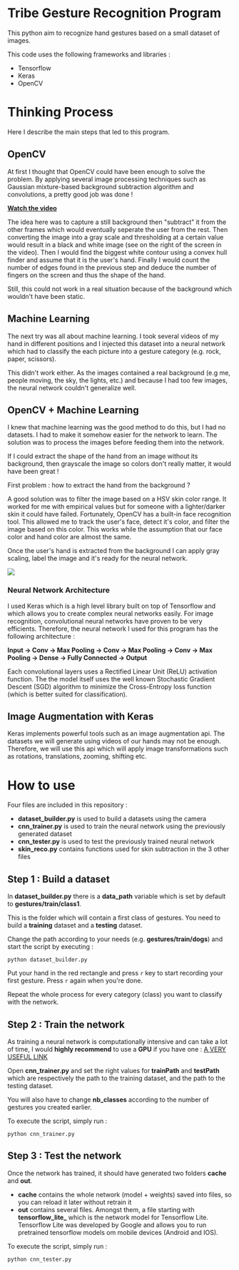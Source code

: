 # Tribe Gesture Recognition Program

This python aim to recognize hand gestures based on a small dataset of images.

This code uses the following frameworks and libraries :

* Tensorflow
* Keras
* OpenCV

# Thinking Process

Here I describe the main steps that led to this program.

## OpenCV

At first I thought that OpenCV could have been enough to solve the problem. By applying several image processing techniques such as Gaussian mixture-based background subtraction algorithm and convolutions, a pretty good job was done !

**[Watch the video](https://github.com/OmarAflak/tribe/blob/master/readme/video1.mp4)**


The idea here was to capture a still background then "subtract" it from the other frames which would eventually seperate the user from the rest.
Then converting the image into a gray scale and thresholding at a certain value would result in a black and white image (see on the right of the screen in the video).
Then I would find the biggest white contour using a convex hull finder and assume that it is the user's hand. Finally I would count the number of edges found in the previous step and deduce the number of fingers on the screen and thus the shape of the hand.  

Still, this could not work in a real situation because of the background which wouldn't have been static.

## Machine Learning

The next try was all about machine learning. I took several videos of my hand in different positions and I injected this dataset into a neural network which had to classify the each picture into a gesture category (e.g. rock, paper, scissors).

This didn't work either. As the images contained a real background (e.g me, people moving, the sky, the lights, etc.) and because I had too few images, the neural network couldn't generalize well.

## OpenCV + Machine Learning

I knew that machine learning was the good method to do this, but I had no datasets. I had to make it somehow easier for the network to learn. The solution was to process the images before feeding them into the network.

If I could extract the shape of the hand from an image without its background, then grayscale the image so colors don't really matter, it would have been great !

First problem : how to extract the hand from the background ?

A good solution was to filter the image based on a HSV skin color range. It worked for me with empirical values but for someone with a lighter/darker skin it could have failed. Fortunately, OpenCV has a built-in face recognition tool. This allowed me to track the user's face, detect it's color, and filter the image based on this color.
This works while the assumption that our face color and hand color are almost the same.

Once the user's hand is extracted from the background I can apply gray scaling, label the image and it's ready for the neural network.

<img src="https://github.com/OmarAflak/tribe/blob/master/readme/image1.png?raw=true" />

### Neural Network Architecture

I used Keras which is a high level library built on top of Tensorflow and which allows you to create complex neural networks easily.
For image recognition, convolutional neural networks have proven to be very efficients. Therefore, the neural network I used for this program has the following architecture :

**Input -> Conv -> Max Pooling -> Conv -> Max Pooling -> Conv -> Max Pooling -> Dense -> Fully Connected -> Output**

Each convolutional layers uses a Rectified Linear Unit (ReLU) activation function. The the model itself uses the well known Stochastic Gradient Descent (SGD) algorithm to minimize the Cross-Entropy loss function (which is better suited for classification).

## Image Augmentation with Keras

Keras implements powerful tools such as an image augmentation api. The datasets we will generate using videos of our hands may not be enough. Therefore, we will use this api which will apply image transformations such as rotations, translations, zooming, shifting etc.  

# How to use

Four files are included in this repository :

* **dataset_builder.py** is used to build a datasets using the camera
* **cnn_trainer.py** is used to train the neural network using the previously generated dataset
* **cnn_tester.py** is used to test the previously trained neural network
* **skin_reco.py** contains functions used for skin subtraction in the 3 other files

## Step 1 : Build a dataset

In **dataset_builder.py** there is a **data_path** variable which is set by default to **gestures/train/class1**.

This is the folder which will contain a first class of gestures. You need to build a **training** dataset and a **testing** dataset.

Change the path according to your needs (e.g. **gestures/train/dogs**) and start the script by executing :

```shell
python dataset_builder.py
```

Put your hand in the red rectangle and press `r` key to start recording your first gesture. Press `r` again when you're done.

Repeat the whole process for every category (class) you want to classify with the network.

## Step 2 : Train the network

As training a neural network is computationally intensive and can take a lot of time, I would **highly recommend** to use a **GPU** if you have one : [A VERY USEFUL LINK](https://github.com/williamFalcon/tensorflow-gpu-install-ubuntu-16.04)

Open **cnn_trainer.py** and set the right values for **trainPath** and **testPath** which are respectively the path to the training dataset, and the path to the testing dataset.

You will also have to change **nb_classes** according to the number of gestures you created earlier.

To execute the script, simply run :

```shell
python cnn_trainer.py
```

## Step 3 : Test the network

Once the network has trained, it should have generated two folders **cache** and **out**.
* **cache** contains the whole network (model + weights) saved into files, so you can reload it later without retrain it
* **out** contains several files. Amongst them, a file starting with **tensorflow_lite_** which is the network model for Tensorflow Lite. Tensorflow Lite was developed by Google and allows you to run pretrained tensorflow models om mobile devices (Android and IOS).  


To execute the script, simply run :

```shell
python cnn_tester.py
```
